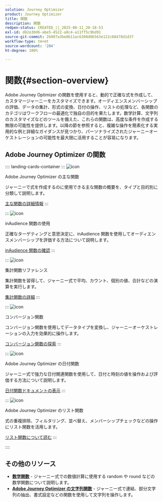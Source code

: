 ```yaml
---
solution: Journey Optimizer
product: Journey Optimizer
title: 関数
description: 関数
redpen-status: CREATED_||_2025-08-11_20-18-53
exl-id: d82e30d6-abe5-4522-a8c4-a11ff5c9bd91
source-git-commit: 2b907a3be8b11ac6308d0b563e122c88478d1d37
workflow-type: tm+mt
source-wordcount: '284'
ht-degree: 100%

---
```


# 関数{#section-overview}

Adobe Journey Optimizer の関数を使用すると、動的で正確な式を作成して、カスタマージャーニーをカスタマイズできます。オーディエンスメンバーシップの評価、データの集計、形式の変換、日付の操作、リストの処理など、各関数のカテゴリはワークフローの最適化で独自の目的を果たします。数学計算、文字列のカスタマイズなどのツールを備えた、これらの関数は、高度な条件を作成する無限の可能性を提供します。以降の節を参照すると、複雑な操作を簡素化する実用的な例と詳細なガイダンスが見つかり、パーソナライズされたジャーニーオーケストレーションの可能性を最大限に活用することが容易になります。

## Adobe Journey Optimizer の関数

:::: landing-cards-container
:::
![icon](https://cdn.experienceleague.adobe.com/icons/code-branch.svg?lang=ja)

Adobe Journey Optimizer の主な関数

ジャーニーで式を作成するのに使用できる主な関数の概要を、タイプと目的別に分類して説明します。

[主な関数の詳細情報](../using/building-journeys/expression/functions.md)
:::

:::
![icon](https://cdn.experienceleague.adobe.com/icons/bullseye.svg?lang=ja)

inAudience 関数の使用

正確なターゲティングと意思決定に、inAudience 関数を使用してオーディエンスメンバーシップを評価する方法について説明します。

[inAudience 関数の確認](../using/building-journeys/functions/functioninaudience.md)
:::

:::
![icon](https://cdn.experienceleague.adobe.com/icons/chart-line.svg?lang=ja)

集計関数リファレンス

集計関数を習得して、ジャーニー式で平均、カウント、個別の値、合計などの演算を実行します。

[集計関数の詳細](aggregation-landing-page.md)
:::

:::
![icon](https://cdn.experienceleague.adobe.com/icons/exchange-alt.svg?lang=ja)

コンバージョン関数

コンバージョン関数を使用してデータタイプを変換し、ジャーニーオーケストレーションの入力を効果的に操作します。

[コンバージョン関数の探索](conversion-landing-page.md)
:::

:::
![icon](https://cdn.experienceleague.adobe.com/icons/calendar-alt.svg?lang=ja)

Adobe Journey Optimizer の日付関数

ジャーニー式で強力な日付関連関数を使用して、日付と時刻の値を操作および評価する方法について説明します。

[日付関数ドキュメントの表示](date-landing-page.md)
:::

:::
![icon](https://cdn.experienceleague.adobe.com/icons/list-check.svg?lang=ja)

Adobe Journey Optimizer のリスト関数

式の重複排除、フィルタリング、並べ替え、メンバーシップチェックなどの操作にリスト関数を活用します。

[リスト関数について読む](list-landing-page.md)
:::

::::


## その他のリソース

- **[数学関数](math-landing-page.md)** - ジャーニー式での数値計算に使用する random や round などの数学関数について説明します。
- **[Adobe Journey Optimizer の文字列関数](string-landing-page.md)** - ジャーニー式で連結、部分文字列の抽出、書式設定などの関数を使用して文字列を操作します。
